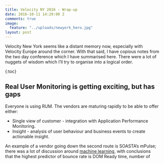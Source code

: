 ```yaml
---
title: Velocity NY 2016 - Wrap-up
date: 2016-10-11 14:29:00 Z
comments: true
image:
  feature: "../uploads/newyork_hero.jpg"
layout: post
---
```


Velocity New York seems like a distant memory now, especially with Velocity Europe around the corner. With that said, I have copious notes from the two day conference which I have summarised here. There were a lot of nuggets of wisdom which I’ll try to organise into a logical order.

{:toc}

## Real User Monitoring is getting exciting, but has gaps

Everyone is using RUM. The vendors are maturing rapidly to be able to offer either:

* Single view of customer - integration with Application Performance Monitoring.
* Insight - analysis of user behaviour and business events to create actionable insight.

An example of a vendor going down the second route is SOASTA’s mPulse; there was a lot of discussion around [machine learning](http://conferences.oreilly.com/velocity/devops-web-performance-ny/public/schedule/detail/51082), with conclusions that the highest predictor of bounce rate is DOM Ready time, number of <script>s and DOM elements inversely correlated with conversion rate.

![domnode_conversion.png](/uploads/domnode_conversion.png)

SOASTA also introduced [measuring continuity](http://conferences.oreilly.com/velocity/devops-web-performance-ny/public/schedule/detail/50522), using cool new script snippets to measure user behaviour. For example: measuring dead clicks, frame rate, time between intent and action. It’s all exciting stuff but I have concerns about the impact on user experience that these measurements will have (see [observer effect & bias](http://www.dnb.com/perspectives/data-management-and-analytics/recognizing-observer-effect-issues-in-data-science.html)!). Their experiments are available in a public [GitHub repo](https://github.com/soasta/measuring-continuity).

There is clearly a lot of potential in using RUM to make predictions and measure outcomes. What we’re still missing is tight integration with experiment technology (e.g. Maxymiser or Google Experiments). Without that, we can’t use RUM to properly manage development decisions. [Stuart McMillan](https://twitter.com/mcmillanstu) from Schuh recently mentioned that they use Google Analytics for performance data during experiments, probably because the integration works well. Unfortunately, the site speed data from Analytics is pretty poor… In the example below site speed metrics were only collected for under 1% of pageviews!

![sitespeed_sample.png](/uploads/sitespeed_sample.png)

## Synthetic Monitoring vendors are disappearing from Velocity

There was virtually no presence from synthetic monitoring vendors at Velocity NY, the exception being [Mehdi](https://twitter.com/mdaoudi) from [Catchpoint](http://www.catchpoint.com/). This is a trend that I’ve noticed over the past three years, probably driven by the commoditised synthetic monitoring being bundled into APM solutions (e.g. New Relic’s [Synthetics](https://newrelic.com/synthetics)).

I think this says a lot about the advancement of RUM and APM. Synthetic gives the heartbeat monitoring and alerting for operational awareness, but if you know that your infrastructure and applications are ok, and that customers are having a good experience, then you don’t need synthetic monitoring to tell you a page is available.

## WebPageTest is bigger than ever

Almost every talk referenced [WebPageTest](http://www.webpagetest.org/) or [HTTPArchive](http://httparchive.org/) (which uses WebPageTest under the hood). It has certainly become the defacto web performance testing tool, with companies forming off the back of it such as [SpeedCurve](https://speedcurve.com/). What seems to be missing is contribution back in to the project. Looking at the contributors page on GitHub shows that [Pat](https://twitter.com/patmeenan) is responsible for almost all development on the project. 

Perhaps the industry ([including myself](https://webperf.ninja/2015/find-third-party-assets/)) is taking this for granted.


![webpagetest_contributors.PNG](/uploads/webpagetest_contributors.PNG)

## Big companies are talking about site speed

Ancestry and GoDaddy both spoke at Velocity. [Jed Wood](https://twitter.com/silentrant)’s talk about [creating a performance culture](http://conferences.oreilly.com/velocity/devops-web-performance-ny/public/schedule/detail/51033) at Ancestry was insightful, describing the journey from quick wins (gzip, images etc.) to a full understanding of performance. To do this, Ancestry track business metrics such as conversions, alongside user-centric performance metrics such as time to an ancestor’s name rendering. The focus on both business metrics and user-centric metrics means that Jed can demonstrate a correlation to the business to help drive further work on site speed.

Improving the Ancestry.com sign up page from 2.7 seconds to 1.7 generated a 7% increase in conversions. Interestingly, further work to get to 1.3 seconds made no further improvement to conversion. The chart below is taken from SpeedCurve and shows the team's progress over time to reduce Speed Index. What I really like about this is the use of annotations to mark where changes and releases occurred, so changes in performance can be traced back to a specific build of the website.

![ancestry_speedindex.PNG](/uploads/ancestry_speedindex.PNG)

One of the ways Ancestry maintains performance is by adding an artificial delay to third-party scripts executing. I wonder if [requestIdleCallback](https://developers.google.com/web/updates/2015/08/using-requestidlecallback) could be used for this?

[Jim Pierson](https://twitter.com/perfmangodaddy) from GoDaddy took a different approach. To prove that performance was important, he and an engineer [secretly improved the performance](http://conferences.oreilly.com/velocity/devops-web-performance-ny/public/schedule/detail/50588) of the GoDaddy homepage in India, while there was no change in marketing activity. The result of improving load time by 50% was an additional $35,000 of revenue per day. Now if that doesn’t sell the value of performance I’m not sure what will. Those performance tweaks are now rolled out across all of GoDaddy.

Jim used a maturity model to describe his journey in web performance, with anomaly detection, regression analysis and communication being at the top. I think the most important point that Jim made was the need for solid understanding of performance impact across the business. There's nothing quite like $35,000 to do that, I suppose.

![godaddy_maturity.PNG](/uploads/godaddy_maturity.PNG)

## Single Page Apps are slow

I was really happy that someone else said this out loud. [Boris](https://twitter.com/livshitz98) and [Manuel](https://twitter.com/MD_A13) from Akamai talked about [making SPAs faster](http://conferences.oreilly.com/velocity/devops-web-performance-ny/public/schedule/detail/51232) through selecting the right SPA framework, using JS bundlers, server-side rendering and tricking the user with a skeleton page. All of these are hacks around the fundamental problem with client-side applications. As such, I’m not a fan!

I also spoke a lot about SPAs being slow [in my presentation](http://conferences.oreilly.com/velocity/devops-web-performance-ny/public/schedule/detail/51254). In my study, a SPA will generally be 43% slower than a traditional web page. Of course this difference is magnified on mobile devices.


## AMP is not the killer feature

The [Accelerated Mobile Pages](https://www.ampproject.org/) project is over a year old now. There were two talks about AMP which took very different approaches. [Malte Ubl](https://plus.google.com/\+MalteUbl) (creator of AMP) [gave a talk](http://conferences.oreilly.com/velocity/devops-web-performance-ny/public/schedule/detail/50798) about the current state of AMP and what’s coming in the future, while [Nic](https://twitter.com/nicj) and [Nigel](https://twitter.com/querymetrics) of SOASTA used analytics data gathered by mPulse to [describe what consumers were doing with AMP pages](http://conferences.oreilly.com/velocity/devops-web-performance-ny/public/schedule/detail/51319).

One of the interesting points brought up by Malte was that as AMP pages are almost always (>99%) served by the AMP CDN, there is a lot of potential for static performance optimisation. For example, the average image on the AMP CDN can be further compressed to reduce the file size by 40%. Rolling out these optimisations at the CDN level will have a great bang-for-buck across all AMP pages.

Analytics gathered by SOASTA paint a rather gloomy picture for publishers using AMP. While AMP pages are almost six times faster than the regular page, they take users out of the publishers’ domain. The probability of a reader of an AMP article going to the *article publishers’ own site* in the next 30 days is only 3%. So it seems there is a significant trade-off to be had: in order to have super-fast articles that are *promoted by Google in search results*, you have to sacrifice engagement and brand awareness.

This all feels very walled-garden, especially as AMP pages are just optimised web pages, which anyone can make. I like the fact that it promotes fast content as better content, but I don’t think it’s in the publisher’s best interest. [Tim Kadlec](https://twitter.com/tkadlec) has proposed an open alternative to AMP, the [Content Performance Policy](https://timkadlec.com/2016/02/a-standardized-alternative-to-amp/), which is definitely worth read.

## There are lots of underutilised performance and security features on the web

[Sonia](https://twitter.com/soniaburney) and [Sabrina](https://twitter.com/sabrina_burney) Burney of Akamai promised a talk on the [cross-overs in web security and web performance](http://conferences.oreilly.com/velocity/devops-web-performance-ny/public/schedule/detail/51203). The talk was fast-paced and covered a lot of ground including how features we use already (iframes, pre-load etc.) have additional security options that few people use. This was the most practical session of the conference for me, and I need to list all of these out to make sense of it:

### iFrames

Iframes are great for performance, kinda.
Over 60% of sites use iframes, yet virtually none of them use the [sandbox attribute](https://www.html5rocks.com/en/tutorials/security/sandboxed-iframes/). Sandbox allows you to define what access the iframe has to the parent page and whether it can execute scripts. It will also deny pointer lock, form submissions and a whole host of other scary stuff.

### Prefetch / Preload `As`

Prefetch allows web developers to provide hints to browsers about assets which should be optimistically downloaded. This is great for objects which are critical to render, such as CSS and WebFonts. Prefetch can be used in <link> tags or in HTTP headers, the advantage of a header being that it can be used by the browser before the HTML document has been downloaded and parsed.

Preload builds on prefetch by forcing the browser to download the asset, whereas prefetch hints can be ignored.

Both of these have an additional optional attribute: `as`. This allows us to define the type of asset to be loaded, e.g. 'image', 'script' or any one of the [standard fetch types](https://fetch.spec.whatwg.org/#concept-request-destination). Adding the type of asset allows the browser to send the correct Accept header, as well as ensuring that any content security policy can be applied correctly to the preloaded asset. 

![preload_prefetch-9863b9.png](/uploads/preload_prefetch-9863b9.png)

### Content Security Policy

Speaking of content security policy... This is the header directive which tells a browser what permissions each domain used on a site has. For example, fonts.example.com should not be able to execute scritps, and static.example.com might only be for serving images. Using a [content security policy](https://developers.google.com/web/fundamentals/security/csp/) ensures that only the correct domains have access to the browser, which is obviously a security win. The performance benefit comes mainly from the audit and analysis required in order to write a CSP - what domains are being used on our site, for what, and why?!

### Service Worker

Now we come to service worker, the magic JavaScript proxy thread. This is the concept most fundamental to 'offline-first': a developer-controlled proxy which can intercept network requests, build an internal cache and do all sorts of other magic.

For performance, service worker is critical for good performance in poor network conditions, if you haven't seen [Jake Archibald](https://twitter.com/jaffathecake) talk about service worker yet, check out his [video from Google IO](https://www.youtube.com/watch?v=cmGr0RszHc8). No, seriously, go watch that video.

Now on to security. As service worker has access to network requests, it can be used to enforce rules in a similar way to content security policy. You can even maintain your own black- and white-lists of blocked assets or domains, and let the service worker manage how these are enforced in the browser. Cool, eh?

I think the next logical step is for service workers to apply time thresholds to third-party downloads. That tracker tag taking over a second to load? Kill the request, give a safe response to the browser, and log the event to keep track of how often it happens. The possibilities are almost endless!

### Sub-Resource Integrity

Sabrina and Sonia only briefly mentioned SRI but I think it's worth covering in a little more detail here. SRI allows you to take a hash of an asset (e.g. jQuery v1.9.1, minified) and add that to your ```<script>``` tag. If the downlaoded asset does not have the same hash, then the browser will refuse to execute it. This is really handy for third-party content that has the potential to effect user experience and/or security, or whose provenance is not entirely clear (JavaScript CDNs, anyone?)

```
<script src="https://example.com/example-framework.js"
        integrity="sha384-oqVuAfXRKap7fdgcCY5uykM6+R9GqQ8K/uxy9rx7HNQlGYl1kPzQho1wx4JwY8wC"
        crossorigin="anonymous"></script>
```

## Progressive web apps aren’t all that. Yet.

There was a lot of conversation around [progressive web applications](https://developers.google.com/web/progressive-web-apps/), but the lack of good browser support for some of the key features means that large organisations are holding off implementation: Web Push is only [available on Firefox and Chrome](http://caniuse.com/#feat=push-api), service worker is only [partially supported on Firefox, Chrome and Opera](http://caniuse.com/#feat=serviceworkers).
I'm also wary of websites going fully PWA - which may not provide the desktop with a good experience. Definitely a 'watch this space'.

 



In summary, an awesome conference with huge amounts to mull over.